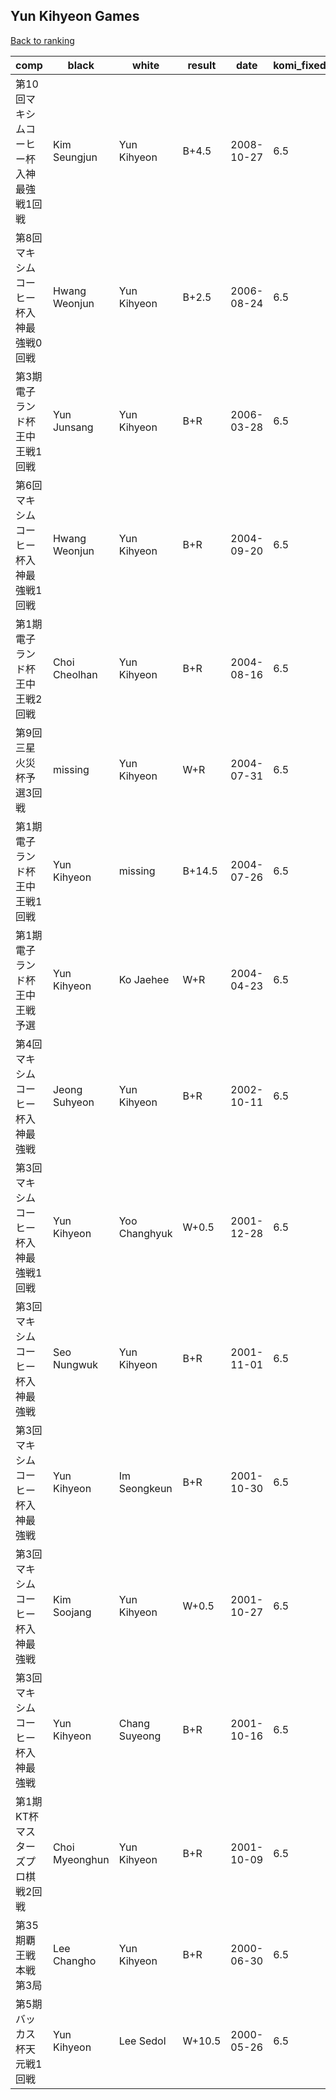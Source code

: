 ## Yun Kihyeon Games

[Back to ranking](index.md)




| **comp** | **black** | **white** | **result** | **date** | **komi_fixed** | **kifu** | 
| --- | --- | --- | --- | --- | --- | --- |
| 第10回マキシムコーヒー杯入神最強戦1回戦 | Kim Seungjun | Yun Kihyeon | B+4.5 | 2008-10-27 | 6.5 | [Kifu](https://kifudepot.net/kifucontents.php?id=S1V4d%2Br7hUZJRIYJvGPGDg%3D%3D) | 
| 第8回マキシムコーヒー杯入神最強戦0回戦 | Hwang Weonjun | Yun Kihyeon | B+2.5 | 2006-08-24 | 6.5 | [Kifu](https://kifudepot.net/kifucontents.php?id=HHHuDW9Bxcf6ywt3gueMXg%3D%3D) | 
| 第3期電子ランド杯王中王戦1回戦 | Yun Junsang | Yun Kihyeon | B+R | 2006-03-28 | 6.5 | [Kifu](https://kifudepot.net/kifucontents.php?id=LCUV5g7CXttiqmkt9znOIg%3D%3D) | 
| 第6回マキシムコーヒー杯入神最強戦1回戦 | Hwang Weonjun | Yun Kihyeon | B+R | 2004-09-20 | 6.5 | [Kifu](https://kifudepot.net/kifucontents.php?id=5onAOAeBWDYzqpJvnMXG9w%3D%3D) | 
| 第1期電子ランド杯王中王戦2回戦 | Choi Cheolhan | Yun Kihyeon | B+R | 2004-08-16 | 6.5 | [Kifu](https://kifudepot.net/kifucontents.php?id=UNI6J8fpLAiirCzs3ylMBA%3D%3D) | 
| 第9回三星火災杯予選3回戦 | missing | Yun Kihyeon | W+R | 2004-07-31 | 6.5 | [Kifu](https://kifudepot.net/kifucontents.php?id=sJQ7vzBn0P%2BHu0Ah0p2tHQ%3D%3D) | 
| 第1期電子ランド杯王中王戦1回戦 | Yun Kihyeon | missing | B+14.5 | 2004-07-26 | 6.5 | [Kifu](https://kifudepot.net/kifucontents.php?id=mk3L5h2%2BwlGFjeIcEFnO9A%3D%3D) | 
| 第1期電子ランド杯王中王戦予選 | Yun Kihyeon | Ko Jaehee | W+R | 2004-04-23 | 6.5 | [Kifu](https://kifudepot.net/kifucontents.php?id=LKK6FC8I6tYERqXPhVG7eA%3D%3D) | 
| 第4回マキシムコーヒー杯入神最強戦 | Jeong Suhyeon | Yun Kihyeon | B+R | 2002-10-11 | 6.5 | [Kifu](https://kifudepot.net/kifucontents.php?id=pKLNiNxa1ld%2B1y92d%2FUNyA%3D%3D) | 
| 第3回マキシムコーヒー杯入神最強戦1回戦 | Yun Kihyeon | Yoo Changhyuk | W+0.5 | 2001-12-28 | 6.5 | [Kifu](https://kifudepot.net/kifucontents.php?id=o1ld8lqp3CNaWGFohcBRaA%3D%3D) | 
| 第3回マキシムコーヒー杯入神最強戦 | Seo Nungwuk | Yun Kihyeon | B+R | 2001-11-01 | 6.5 | [Kifu](https://kifudepot.net/kifucontents.php?id=JraQifDBjZ%2F3wX1g3dqP6Q%3D%3D) | 
| 第3回マキシムコーヒー杯入神最強戦 | Yun Kihyeon | Im Seongkeun | B+R | 2001-10-30 | 6.5 | [Kifu](https://kifudepot.net/kifucontents.php?id=a1EQdGNoHqs5TZ7Q4%2FiGHw%3D%3D) | 
| 第3回マキシムコーヒー杯入神最強戦 | Kim Soojang | Yun Kihyeon | W+0.5 | 2001-10-27 | 6.5 | [Kifu](https://kifudepot.net/kifucontents.php?id=SPBdEweB5srncNnrLRIMYw%3D%3D) | 
| 第3回マキシムコーヒー杯入神最強戦 | Yun Kihyeon | Chang Suyeong | B+R | 2001-10-16 | 6.5 | [Kifu](https://kifudepot.net/kifucontents.php?id=4WHsTSBTpH9iDIZ6Hc1GmA%3D%3D) | 
| 第1期KT杯マスターズプロ棋戦2回戦 | Choi Myeonghun | Yun Kihyeon | B+R | 2001-10-09 | 6.5 | [Kifu](https://kifudepot.net/kifucontents.php?id=HMl3SJDAn7HxAsaR9k2GCA%3D%3D) | 
| 第35期覇王戦本戦第3局 | Lee Changho | Yun Kihyeon | B+R | 2000-06-30 | 6.5 | [Kifu](https://kifudepot.net/kifucontents.php?id=LzJY8Z1lWPnOWR5sn%2F1rlA%3D%3D) | 
| 第5期バッカス杯天元戦1回戦 | Yun Kihyeon | Lee Sedol | W+10.5 | 2000-05-26 | 6.5 | [Kifu](https://kifudepot.net/kifucontents.php?id=s7YyKjVqJLhAwfzlhSH3gg%3D%3D) |




